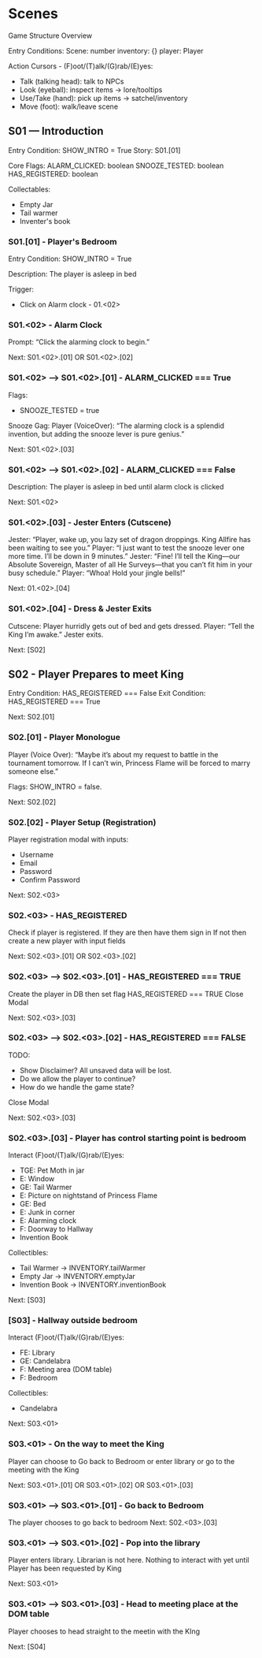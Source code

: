 # Scenes
Game Structure Overview

Entry Conditions:
Scene: number
inventory: {}
player: Player

Action Cursors - (F)oot/(T)alk/(G)rab/(E)yes:
- Talk (talking head): talk to NPCs 
- Look (eyeball): inspect items → lore/tooltips
- Use/Take (hand): pick up items → satchel/inventory
- Move (foot): walk/leave scene

## S01 — Introduction
Entry Condition: 
SHOW_INTRO = True
Story: S01.[01]


Core Flags:
ALARM_CLICKED: boolean
SNOOZE_TESTED: boolean
HAS_REGISTERED: boolean

Collectables:
- Empty Jar
- Tail warmer
- Inventer's book

### S01.[01] - Player's Bedroom
Entry Condition: 
SHOW_INTRO = True

Description: The player is asleep in bed 

Trigger: 
- Click on Alarm clock - 01.<02>

### S01.<02> - Alarm Clock 
Prompt: “Click the alarming clock to begin.”

Next: S01.<02>.[01] OR S01.<02>.[02]

### S01.<02> --> S01.<02>.[01] - ALARM_CLICKED === True

Flags:
- SNOOZE_TESTED = true

Snooze Gag:
Player (VoiceOver): “The alarming clock is a splendid invention, but adding the snooze lever is pure genius.”

Next: S01.<02>.[03] 

### S01.<02> --> S01.<02>.[02] - ALARM_CLICKED === False 
Description: The player is asleep in bed until alarm clock is clicked

Next: S01.<02>

### S01.<02>.[03] - Jester Enters (Cutscene)

Jester: “Player, wake up, you lazy set of dragon droppings. King Allfire has been waiting to see you.”
Player: “I just want to test the snooze lever one more time. I’ll be down in 9 minutes.”
Jester: “Fine! I’ll tell the King—our Absolute Sovereign, Master of all He Surveys—that you can’t fit him in your busy schedule.”
Player: “Whoa! Hold your jingle bells!”

Next: 01.<02>.[04]

### S01.<02>.[04] - Dress & Jester Exits
Cutscene: Player hurridly gets out of bed and gets dressed.
Player: “Tell the King I’m awake.”
Jester exits.

Next: [S02]

## S02 - Player Prepares to meet King
Entry Condition: HAS_REGISTERED === False
Exit Condition: HAS_REGISTERED === True

Next: S02.[01]

### S02.[01] - Player Monologue
Player (Voice Over): “Maybe it’s about my request to battle in the tournament tomorrow. If I can’t win, Princess Flame will be forced to marry someone else.”

Flags:
SHOW_INTRO = false.

Next: S02.[02]

### S02.[02] - Player Setup (Registration)

Player registration modal with inputs:
- Username
- Email
- Password
- Confirm Password

Next: S02.<03>

### S02.<03> - HAS_REGISTERED 
Check if player is registered. If they are then have them sign in
If not then create a new player with input fields

Next: S02.<03>.[01] OR S02.<03>.[02]

### S02.<03> --> S02.<03>.[01] - HAS_REGISTERED === TRUE  
Create the player in DB then set flag HAS_REGISTERED === TRUE
Close Modal

Next: S02.<03>.[03]

### S02.<03> --> S02.<03>.[02] - HAS_REGISTERED === FALSE

TODO: 
- Show Disclaimer? All unsaved data will be lost. 
- Do we allow the player to continue? 
- How do we handle the game state? 

Close Modal

Next: S02.<03>.[03] 

### S02.<03>.[03] - Player has control starting point is bedroom

Interact (F)oot/(T)alk/(G)rab/(E)yes:
- TGE: Pet Moth in jar
- E: Window
- GE: Tail Warmer
- E: Picture on nightstand of Princess Flame
- GE: Bed
- E: Junk in corner
- E: Alarming clock
- F: Doorway to Hallway
- Invention Book

Collectibles:
- Tail Warmer → INVENTORY.tailWarmer
- Empty Jar → INVENTORY.emptyJar 
- Invention Book → INVENTORY.inventionBook 

Next: [S03] 

### [S03] - Hallway outside bedroom 

Interact (F)oot/(T)alk/(G)rab/(E)yes:
- FE: Library
- GE: Candelabra
- F: Meeting area (DOM table)
- F: Bedroom 

Collectibles:
- Candelabra 

Next: S03.<01>

###  S03.<01> - On the way to meet the King 
Player can choose to Go back to Bedroom or enter library or go to the meeting with the King

Next: S03.<01>.[01] OR S03.<01>.[02] OR S03.<01>.[03]

###  S03.<01> --> S03.<01>.[01] - Go back to Bedroom 
The player chooses to go back to bedroom
Next: S02.<03>.[03]

###  S03.<01> --> S03.<01>.[02] - Pop into the library 
Player enters library. Librarian is not here. Nothing to interact with yet until Player has been requested by King

Next: S03.<01>

###  S03.<01> --> S03.<01>.[03] - Head to meeting place at the DOM table
Player chooses to head straight to the meetin with the KIng

Next: [S04]





